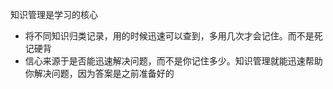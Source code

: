 







知识管理是学习的核心
* 将不同知识归类记录，用的时候迅速可以查到，多用几次才会记住。而不是死记硬背
* 信心来源于是否能迅速解决问题，而不是你记住多少。知识管理就能迅速帮助你解决问题，因为答案是之前准备好的

